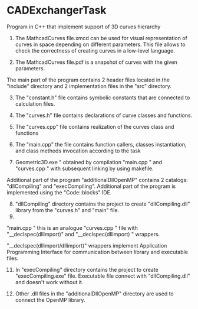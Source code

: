 # CADExchangerTask
Program in C++ that implement support of 3D curves hierarchy

1. The MathcadCurves file.xmcd can be used for visual representation of curves in space depending on different parameters. 
This file allows  to check the correctness of creating curves in a low-level language.

2. The MathcadCurves file.pdf is a snapshot of curves with the given parameters.

The main part of the program contains 2 header files located in the "include" directory and 2 implementation files in the "src" directory.

3. The "constant.h" file contains symbolic constants that are connected to calculation files.

4. The "curves.h" file contains declarations of curve classes and functions.

5. The "curves.cpp" file contains realization of the curves class and functions

6. The "main.cpp" the file contains function callers, classes instantiation, and class methods invocation according to the task

7. Geometric3D.exe " obtained by compilation "main.cpp " and "curves.cpp " with subsequent linking by using makefile.

Additional part of the program "additionalDllOpenMP" contains 2 catalogs: "dllCompiling" and "execCompiling". Additional part of the program is implemented using the "Code::blocks" IDE.

8. "dllCompiling" directory contains the project to create "dllCompiling.dll" library from the "curves.h" and "main" file.
9. 
"main.cpp " this is an analogue "curves.cpp " file with "__declspec(dllimport)" and "__declspec(dllimport) " wrappers.

"__declspec(dllimport/dllimport)" wrappers implement Application Programming Interface for communication between library and executable files.

11. In "execCompiling" directory contains the project to create "execCompiling.exe" file. Executable file connect with "dllCompiling.dll" and doesn't work without it.

12. Other .dll files in the "additionalDllOpenMP" directory are used to connect the OpenMP library.



  

  
  
